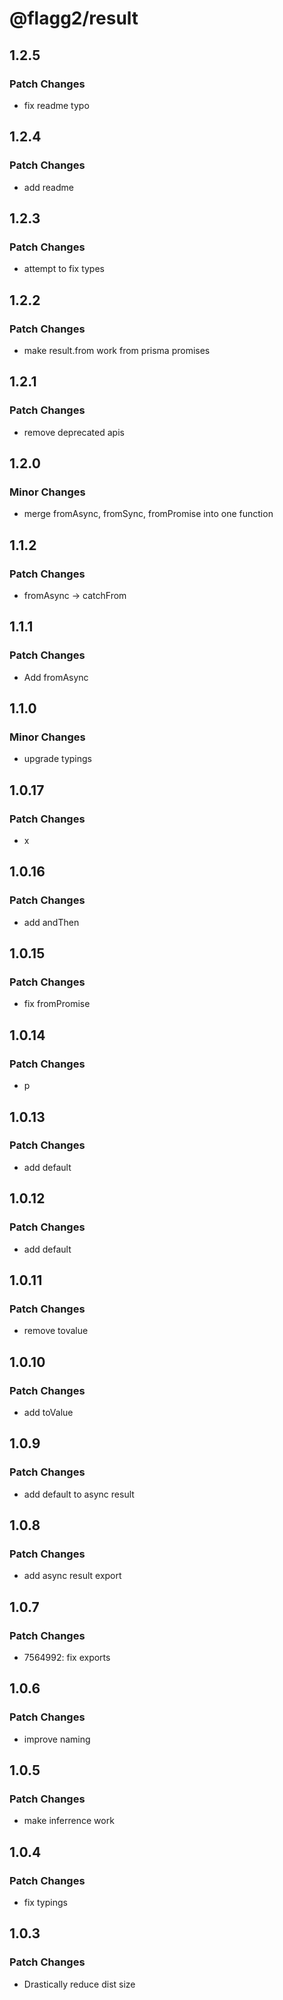 # @flagg2/result

## 1.2.5

### Patch Changes

-  fix readme typo

## 1.2.4

### Patch Changes

-  add readme

## 1.2.3

### Patch Changes

-  attempt to fix types

## 1.2.2

### Patch Changes

-  make result.from work from prisma promises

## 1.2.1

### Patch Changes

-  remove deprecated apis

## 1.2.0

### Minor Changes

-  merge fromAsync, fromSync, fromPromise into one function

## 1.1.2

### Patch Changes

-  fromAsync -> catchFrom

## 1.1.1

### Patch Changes

-  Add fromAsync

## 1.1.0

### Minor Changes

-  upgrade typings

## 1.0.17

### Patch Changes

-  x

## 1.0.16

### Patch Changes

-  add andThen

## 1.0.15

### Patch Changes

-  fix fromPromise

## 1.0.14

### Patch Changes

-  p

## 1.0.13

### Patch Changes

-  add default

## 1.0.12

### Patch Changes

-  add default

## 1.0.11

### Patch Changes

-  remove tovalue

## 1.0.10

### Patch Changes

-  add toValue

## 1.0.9

### Patch Changes

-  add default to async result

## 1.0.8

### Patch Changes

-  add async result export

## 1.0.7

### Patch Changes

-  7564992: fix exports

## 1.0.6

### Patch Changes

-  improve naming

## 1.0.5

### Patch Changes

-  make inferrence work

## 1.0.4

### Patch Changes

-  fix typings

## 1.0.3

### Patch Changes

-  Drastically reduce dist size
